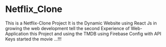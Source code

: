 # Netflix_Clone
This is a Netflix-Clone Project It is the Dynamic  Website using React Js in growing the web development tell the second Experience of Web- Application this Project and using the TMDB  using Firebase Config with API Keys started the movie ...!!!
